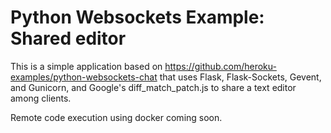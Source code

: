 # Python Websockets Example: Shared editor

This is a simple application based on https://github.com/heroku-examples/python-websockets-chat
that uses Flask, Flask-Sockets, Gevent, and Gunicorn, and Google's diff_match_patch.js to 
share a text editor among clients.

Remote code execution using docker coming soon. 

